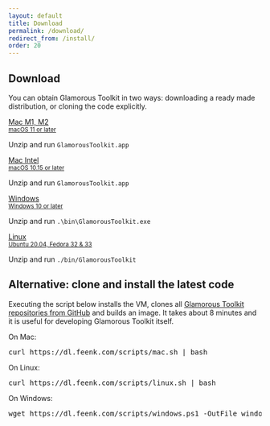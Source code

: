 ```yaml
---
layout: default
title: Download
permalink: /download/
redirect_from: /install/
order: 20
---
```


<section id="install">
  <div class="container pt-5 pb-5 jumbotron-small">
    <div class="row">
      <div class="col-lg-8">
          <h1 class="center-text">Download</h1>
          <p class="lead">You can obtain Glamorous Toolkit in two ways: downloading a ready made distribution, or cloning the code explicitly.</p>
      </div>
    </div>
    <div class="row">
      <div class="col-lg-12" id="release-datetime">
      </div>
      <div class="col-lg-3 vspace">
        <a id="osxM1" href="https://dl.feenk.com/gt/GlamorousToolkitOSXM1-release.zip" class="download-button btn btn-lg btn-block" data-switcher-content="os x">
          <div><i class="fas fa-download fa-fw margin-right"></i><span>Mac M1, M2</span></div>
          <div><small>macOS 11 or later</small></div>
        </a>
        <p class="padding center">
          Unzip and run <code class="small">GlamorousToolkit.app</code>
        </p>
      </div>
      <div class="col-lg-3 vspace">
        <a id="osx64" href="https://dl.feenk.com/gt/GlamorousToolkitOSX64-release.zip" class="download-button btn btn-lg btn-block" data-switcher-content="os x">
          <i class="fas fa-download fa-fw margin-right"></i><span>Mac Intel</span>
          <div><small>macOS 10.15 or later</small></div>
        </a>
        <p class="padding center">
          Unzip and run <code class="small">GlamorousToolkit.app</code>
        </p>
      </div>
      <div class="col-lg-3 vspace">
        <a id="win64" href="https://dl.feenk.com/gt/GlamorousToolkitWin64-release.zip" class="download-button btn btn-lg btn-block" data-switcher-content="windows">
          <div><i class="fas fa-download fa-fw margin-right"></i><span>Windows</span></div>
          <div><small>Windows 10 or later</small></div>
        </a>
        <p class="padding center">
          Unzip and run <code class="small">.\bin\GlamorousToolkit.exe</code>
        </p>
      </div>
      <div class="col-lg-3 vspace">
        <a id="linux64" href="https://dl.feenk.com/gt/GlamorousToolkitLinux64-release.zip" class="download-button btn btn-lg btn-block" data-switcher-content="linux">
          <div><i class="fas fa-download fa-fw margin-right"></i><span>Linux</span></div>
          <div><small>Ubuntu 20.04, Fedora 32 & 33</small></div>
        </a>
        <p class="padding center">
          Unzip and run <code class="small">./bin/GlamorousToolkit</code>
        </p>
      </div>
    </div> 
    <div class="row vspace">
      <div class="col-lg-8">
        <h2>Alternative: clone and install the latest code</h2>
        <p>Executing the script below installs the VM, clones all <a href="https://github.com/feenkcom/gtoolkit">Glamorous Toolkit repositories from GitHub</a> and builds an image. It takes about 8 minutes and it is useful for developing Glamorous Toolkit itself.</p>
      </div>
      <div class="col-lg-8">
        <div class="instructions-item selected" area-labelledby="pharo-70">
          <p>On Mac:</p>
          <pre>curl https://dl.feenk.com/scripts/mac.sh | bash</pre>
          <p>On Linux:</p>
          <pre>curl https://dl.feenk.com/scripts/linux.sh | bash</pre>
          <p>On Windows:</p>
          <pre>wget https://dl.feenk.com/scripts/windows.ps1 -OutFile windows.ps1; ./windows.ps1</pre>
        </div>
      </div>
    </div>
  </div> <!-- /container -->
</section>
